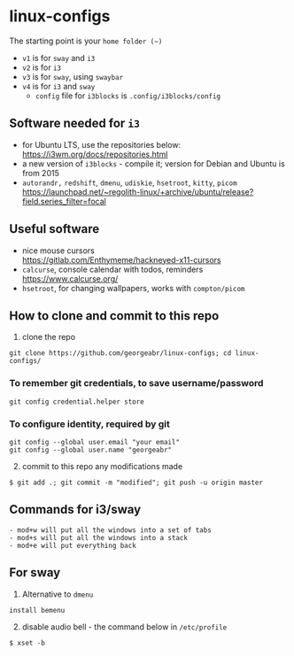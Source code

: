 # linux-configs

The starting point is your `home folder (~)`
- `v1` is for `sway` and `i3`
- `v2` is for `i3`
- `v3` is for `sway`, using `swaybar`
- `v4` is for `i3` and `sway`
  - `config` file for `i3blocks` is `.config/i3blocks/config`

## Software needed for `i3`
- for Ubuntu LTS, use the repositories below:  
https://i3wm.org/docs/repositories.html
- a new version of `i3blocks` - compile it; version for Debian and Ubuntu is from 2015  
- `autorandr,` `redshift`, `dmenu`, `udiskie`, `hsetroot`, `kitty`, `picom`  
https://launchpad.net/~regolith-linux/+archive/ubuntu/release?field.series_filter=focal  

## Useful software
- nice mouse cursors  
https://gitlab.com/Enthymeme/hackneyed-x11-cursors
- `calcurse`, console calendar with todos, reminders  
https://www.calcurse.org/
- `hsetroot`, for changing wallpapers, works with `compton/picom`
## How to clone and commit to this repo
1. clone the repo
```
git clone https://github.com/georgeabr/linux-configs; cd linux-configs/
```

### To remember git credentials, to save username/password
```
git config credential.helper store
```

### To configure identity, required by git
```
git config --global user.email "your email"
git config --global user.name "georgeabr"
```

2. commit to this repo any modifications made

```
$ git add .; git commit -m "modified"; git push -u origin master
```

## Commands for i3/sway
```
- mod+w will put all the windows into a set of tabs
- mod+s will put all the windows into a stack
- mod+e will put everything back
```

## For sway
1. Alternative to `dmenu`
```
install bemenu
```
2. disable audio bell - the command below in `/etc/profile`  
```
$ xset -b
``` 
